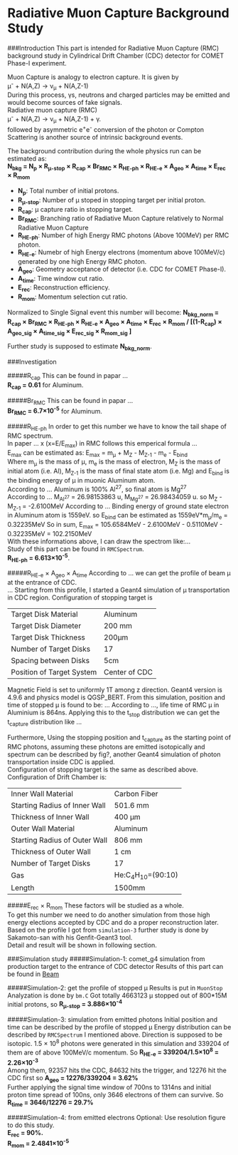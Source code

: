 Radiative Muon Capture Background Study 
===

###Introduction
This part is intended for Radiative Muon Capture (RMC) background study in Cylindrical Drift Chamber (CDC) detector for COMET Phase-I experiment.  

Muon Capture is analogy to electron capture. It is given by  
&mu;<sup>-</sup> + N(A,Z) &rarr; &nu;<sub>&mu;</sub> + N(A,Z-1)  
During this process, &gamma;s, neutrons and charged particles may be emitted and would become sources of fake signals.  
Radiative muon capture (RMC)  
&mu;<sup>-</sup> + N(A,Z) &rarr; &nu;<sub>&mu;</sub> + N(A,Z-1) + &gamma;.  
followed by asymmetric e<sup>+</sup>e<sup>-</sup> conversion of the photon or Compton Scattering is another source of intrinsic background events.

The background contribution during the whole physics run can be estimated as:  
**N<sub>bkg</sub> = N<sub>p</sub> &times; R<sub>&mu;-stop</sub> &times; R<sub>cap</sub> &times; Br<sub>RMC</sub> &times; R<sub>HE-ph</sub> &times; R<sub>HE-e</sub> &times; A<sub>geo</sub> &times; A<sub>time</sub> &times; E<sub>rec</sub> &times; R<sub>mom</sub>**

*	**N<sub>p</sub>**: Total number of initial protons.
*	**R<sub>&mu;-stop</sub>**: Number of &mu; stoped in stopping target per initial proton.
*	**R<sub>cap</sub>**: &mu; capture ratio in stopping target.
*	**Br<sub>RMC</sub>**: Branching ratio of Radiative Muon Capture relatively to Normal Radiative Muon Capture
*	**R<sub>HE-ph</sub>**: Number of high Energy RMC photons (Above 100MeV) per RMC photon.
*	**R<sub>HE-e</sub>**: Numebr of high Energy electrons (momentum above 100MeV/c) generated by one high Energy RMC photon.
*	**A<sub>geo</sub>**: Geometry acceptance of detector (i.e. CDC for COMET Phase-I).
*	**A<sub>time</sub>**: Time window cut ratio.
*	**E<sub>rec</sub>**: Reconstruction efficiency.
*	**R<sub>mom</sub>**: Momentum selection cut ratio.

Normalized to Single Signal event this number will become:
**N<sub>bkg_norm</sub> = R<sub>cap</sub> &times; Br<sub>RMC</sub> &times; R<sub>HE-ph</sub> &times; R<sub>HE-e</sub> &times; A<sub>geo</sub> &times; A<sub>time</sub> &times; E<sub>rec</sub> &times; R<sub>mom</sub> / [(1-R<sub>cap</sub>)  &times; A<sub>geo_sig</sub> &times; A<sub>time_sig</sub> &times; E<sub>rec_sig</sub> &times; R<sub>mom_sig</sub> ]**  

Further study is supposed to estimate **N<sub>bkg_norm</sub>**.

###Investigation


#####R<sub>cap</sub>
This can be found in papar ...  
**R<sub>cap</sub> = 0.61** for Aluminum.


#####Br<sub>RMC</sub>
This can be found in papar ...  
**Br<sub>RMC</sub> = 6.7&times;10<sup>-5</sup>** for Aluminum.


#####R<sub>HE-ph</sub>
In order to get this number we have to know the tail shape of RMC spectrum.  
In paper ... x (x=E/E<sub>max</sub>) in RMC follows this emperical formula ...  
E<sub>max</sub> can be estimated as: E<sub>max</sub> = m<sub>&mu;</sub> + M<sub>Z</sub> - M<sub>Z-1</sub> - m<sub>e</sub>  - E<sub>bind</sub>  
Where m<sub>&mu;</sub> is the mass of &mu;, m<sub>e</sub> is the mass of electron, M<sub>Z</sub> is the mass of initial atom (i.e. Al), M<sub>Z-1</sub> is the mass of final state atom (i.e. Mg) and E<sub>bind</sub> is the binding energy of &mu; in muonic Aluminum atom.  
According to ... Aluminum is 100% Al<sup>27</sup>, so final atom is Mg<sup>27</sup>  
According to ... M<sub>Al<sup>27</sup></sub> = 26.98153863 u, M<sub>Mg<sup>27</sup></sub> = 26.98434059 u. so M<sub>Z</sub> - M<sub>Z-1</sub> = -2.6100MeV
According to ... Binding energy of ground state electron in Aluminum atom is 1559eV. so  E<sub>bind</sub> can be estimated as 1559eV*m<sub>&mu;</sub>/m<sub>e</sub> = 0.32235MeV
So in sum, E<sub>max</sub> = 105.6584MeV - 2.6100MeV - 0.5110MeV - 0.32235MeV = 102.2150MeV  
With these informations above, I can draw the spectrom like:...  
Study of this part can be found in ``RMCSpectrum``.  
**R<sub>HE-ph</sub> = 6.613&times;10<sup>-5</sup>**. 


#####R<sub>HE-e</sub> &times; A<sub>geo</sub> &times; A<sub>time</sub>
According to ... we can get the profile of beam &mu; at the entrance of CDC.  
... 
Starting from this profile, I started a Geant4 simulation of &mu; transportation in CDC region. Configuration of stopping target is  
<table>
   <tr>
      <td>Target Disk Material</td>
      <td>Aluminum</td>
   </tr>
   <tr>
      <td>Target Disk Diameter</td>
      <td>200 mm</td>
   </tr>
   <tr>
      <td>Target Disk Thickness</td>
      <td>200&mu;m</td>
   </tr>
   <tr>
      <td>Number of Target Disks</td>
      <td>17</td>
   </tr>
   <tr>
      <td>Spacing between Disks</td>
      <td>5cm</td>
   </tr>
   <tr>
      <td>Position of Target System</td>
      <td>Center of CDC</td>
   </tr>
</table>
Magnetic Field is set to uniformly 1T among z direction.  
Geant4 version is 4.9.6 and physics model is QGSP_BERT.  
From this simulation, position and time of stopped &mu; is found to be:  
...  
According to ..., life time of RMC &mu; in Aluminium is 864ns. Applying this to the t<sub>stop</sub> distribution we can get the t<sub>capture</sub> distribution like  
...  

Furthermore, Using the stopping position and t<sub>capture</sub> as the starting point of RMC photons, assuming these photons are emitted isotopically and spectrum can be described by fig?, another Geant4 simulation of photon transportation inside CDC is applied.  
Configuration of stopping target is the same as described above.  
Configuration of Drift Chamber is:  
<table>
   <tr>
      <td>Inner Wall Material</td>
      <td>Carbon Fiber</td>
   </tr>
   <tr>
      <td>Starting Radius of Inner Wall</td>
      <td>501.6 mm</td>
   </tr>
   <tr>
      <td>Thickness of Inner Wall</td>
      <td>400 &mu;m</td>
   </tr>
   <tr>
      <td>Outer Wall Material</td>
      <td>Aluminum</td>
   </tr>
   <tr>
      <td>Starting Radius of Outer Wall</td>
      <td>806 mm</td>
   </tr>
   <tr>
      <td>Thickness of Outer Wall</td>
      <td>1 cm</td>
   </tr>
   <tr>
      <td>Number of Target Disks</td>
      <td>17</td>
   </tr>
   <tr>
      <td>Gas</td>
      <td>He:C<sub>4</sub>H<sub>10</sub>=(90:10)</td>
   </tr>
   <tr>
      <td>Length</td>
      <td>1500mm</td>
   </tr>
</table>



#####E<sub>rec</sub> &times; R<sub>mom</sub>
These factors will be studied as a whole.  
To get this number we need to do another simulation from those high energy elections accepted by CDC and do a proper reconstruction later.  
Based on the profile I got from ``simulation-3`` further study is done by Sakamoto-san with his Genfit-Geant3 tool.  
Detail and result will be shown in following section.

###Simulation study
#####Simulation-1: comet_g4 simulation from production target to the entrance of CDC detector
Results of this part can be found in [Beam](https://github.com/wuchen1106/MyStudies/tree/master/Beam)

#####Simulation-2: get the profile of stopped &mu;
Results is put in ``MuonStop``
Analyzation is done by ``bm.C``
Got totally 4663123 &mu; stopped out of 800*15M initial protons, so **R<sub>&mu;-stop</sub> = 3.886&times;10<sup>-4</sup>**

#####Simulation-3: simulation from emitted photons
Initial position and time can be described by the profile of stopped &mu;
Energy distribution can be described by ``RMCSpectrum`` I mentioned above.
Direction is supposed to be isotopic.
1.5 &times; 10<sup>8</sup> photons were generated in this simulation and 339204 of them are of above 100MeV/c momentum.
So **R<sub>HE-e</sub> = 339204/1.5&times;10<sup>8</sup> = 2.26&times;10<sup>-3</sup>**  
Among them, 92357 hits the CDC, 84632 hits the trigger, and 12276 hit the CDC first so **A<sub>geo</sub> = 12276/339204 = 3.62%**  
Further applying the signal time window of 700ns to 1314ns and initial proton time spread of 100ns, only 3646 electrons of them can survive.
So **R<sub>time</sub> = 3646/12276 = 29.7%**

#####Simulation-4: from emitted electrons
Optional: Use resolution figure to do this study.  
**E<sub>rec</sub> = 90%.**  
**R<sub>mom</sub> = 2.4841&times;10<sup>-5</sup>**
